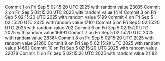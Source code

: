 Commit 1 on Fri Sep  5 02:15:20 UTC 2025 with random value 23035
Commit 2 on Fri Sep  5 02:15:20 UTC 2025 with random value 1414
Commit 3 on Fri Sep  5 02:15:20 UTC 2025 with random value 5199
Commit 4 on Fri Sep  5 02:15:20 UTC 2025 with random value 17101
Commit 5 on Fri Sep  5 02:15:20 UTC 2025 with random value 702
Commit 6 on Fri Sep  5 02:15:20 UTC 2025 with random value 16991
Commit 7 on Fri Sep  5 02:15:20 UTC 2025 with random value 28364
Commit 8 on Fri Sep  5 02:15:20 UTC 2025 with random value 21260
Commit 9 on Fri Sep  5 02:15:20 UTC 2025 with random value 14662
Commit 10 on Fri Sep  5 02:15:20 UTC 2025 with random value 32078
Commit 11 on Fri Sep  5 02:15:20 UTC 2025 with random value 21182
